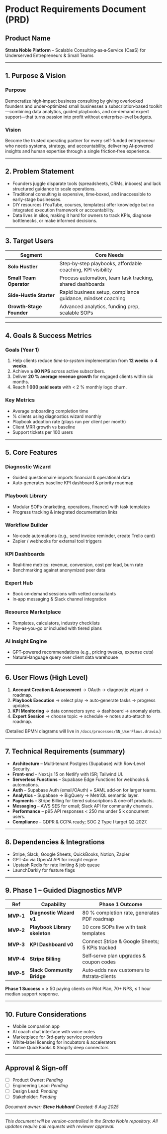 # Product Requirements Document (PRD)

## Product Name

**Strata Noble Platform** – Scalable Consulting‑as‑a‑Service (CaaS) for Underserved Entrepreneurs & Small Teams

---

## 1. Purpose & Vision

### Purpose

Democratize high‑impact business consulting by giving overlooked founders and under‑optimized small businesses a subscription‑based toolkit—combining data analytics, guided playbooks, and on‑demand expert support—that turns passion into profit without enterprise‑level budgets.

### Vision

Become the trusted operating partner for every self‑funded entrepreneur who needs systems, strategy, and accountability, delivering AI‑powered insights and human expertise through a single friction‑free experience.

---

## 2. Problem Statement

* Founders juggle disparate tools (spreadsheets, CRMs, inboxes) and lack structured guidance to scale operations.
* Traditional consulting is expensive, time‑boxed, and inaccessible to early‑stage businesses.
* DIY resources (YouTube, courses, templates) offer knowledge but no integrated execution framework or accountability.
* Data lives in silos, making it hard for owners to track KPIs, diagnose bottlenecks, or make informed decisions.

---

## 3. Target Users

| Segment                  | Core Needs                                                  |
| ------------------------ | ----------------------------------------------------------- |
| **Solo Hustler**         | Step‑by‑step playbooks, affordable coaching, KPI visibility |
| **Small Team Operator**  | Process automation, team task tracking, shared dashboards   |
| **Side‑Hustle Starter**  | Rapid business setup, compliance guidance, mindset coaching |
| **Growth‑Stage Founder** | Advanced analytics, funding prep, scalable SOPs             |

---

## 4. Goals & Success Metrics

### Goals (Year 1)

1. Help clients reduce *time‑to‑system* implementation from **12 weeks → 4 weeks**.
2. Achieve **≥ 80 NPS** across active subscribers.
3. Deliver **20 % average revenue growth** for engaged clients within six months.
4. Reach **1 000 paid seats** with < 2 % monthly logo churn.

### Key Metrics

* Average onboarding completion time
* % clients using diagnostics wizard monthly
* Playbook adoption rate (plays run per client per month)
* Client MRR growth vs baseline
* Support tickets per 100 users

---

## 5. Core Features

### Diagnostic Wizard

* Guided questionnaire imports financial & operational data
* Auto‑generates baseline KPI dashboard & priority roadmap

### Playbook Library

* Modular SOPs (marketing, operations, finance) with task templates
* Progress tracking & integrated documentation links

### Workflow Builder

* No‑code automations (e.g., send invoice reminder, create Trello card)
* Zapier / webhooks for external tool triggers

### KPI Dashboards

* Real‑time metrics: revenue, conversion, cost per lead, burn rate
* Benchmarking against anonymized peer data

### Expert Hub

* Book on‑demand sessions with vetted consultants
* In‑app messaging & Slack channel integration

### Resource Marketplace

* Templates, calculators, industry checklists
* Pay‑as‑you‑go or included with tiered plans

### AI Insight Engine

* GPT‑powered recommendations (e.g., pricing tweaks, expense cuts)
* Natural‑language query over client data warehouse

---

## 6. User Flows (High Level)

1. **Account Creation & Assessment** → OAuth → diagnostic wizard → roadmap.
2. **Playbook Execution** → select play → auto‑generate tasks → progress updates.
3. **KPI Monitoring** → data connectors sync → dashboard → anomaly alerts.
4. **Expert Session** → choose topic → schedule → notes auto‑attach to roadmap.

(Detailed BPMN diagrams will live in `/docs/processes/SN_UserFlows.drawio`.)

---

## 7. Technical Requirements (summary)

* **Architecture** – Multi‑tenant Postgres (Supabase) with Row‑Level Security.
* **Front‑end** – Next.js 15 on Netlify with ISR; Tailwind UI.
* **Serverless Functions** – Supabase Edge Functions for webhooks & automations.
* **Auth** – Supabase Auth (email/OAuth) + SAML add‑on for larger teams.
* **Analytics** – Supabase → BigQuery → MetriQL semantic layer.
* **Payments** – Stripe Billing for tiered subscriptions & one‑off products.
* **Messaging** – AWS SES for email; Slack API for community channels.
* **Performance** – p95 API responses < 250 ms under 5 k concurrent users.
* **Compliance** – GDPR & CCPA ready; SOC 2 Type I target Q2‑2027.

---

## 8. Dependencies & Integrations

* Stripe, Slack, Google Sheets, QuickBooks, Notion, Zapier
* GPT‑4o via OpenAI API for insight engine
* Upstash Redis for rate limiting & job queue
* LaunchDarkly for feature flags

---

## 9. Phase 1 – Guided Diagnostics MVP

| Ref       | Capability                    | Phase 1 Outcome                                |
| --------- | ----------------------------- | ---------------------------------------------- |
| **MVP‑1** | **Diagnostic Wizard v1**      | 80 % completion rate, generates PDF roadmap    |
| **MVP‑2** | **Playbook Library skeleton** | 10 core SOPs live with task templates          |
| **MVP‑3** | **KPI Dashboard v0**          | Connect Stripe & Google Sheets; 5 KPIs tracked |
| **MVP‑4** | **Stripe Billing**            | Self‑serve plan upgrades & coupon codes        |
| **MVP‑5** | **Slack Community Bridge**    | Auto‑adds new customers to #strata‑clients     |

**Phase 1 Success** = ≥ 50 paying clients on Pilot Plan, 70+ NPS, ≤ 1 hour median support response.

---

## 10. Future Considerations

* Mobile companion app
* AI coach chat interface with voice notes
* Marketplace for 3rd‑party service providers
* White‑label licensing for incubators & accelerators
* Native QuickBooks & Shopify deep connectors

---

## Approval & Sign‑off

* [ ] Product Owner: *Pending*
* [ ] Engineering Lead: *Pending*
* [ ] Design Lead: *Pending*
* [ ] Stakeholder: *Pending*

*Document owner: **Steve Hubbard**
Created: 6 Aug 2025*

---

*This document will be version‑controlled in the Strata Noble repository. All updates require pull requests with reviewer approval.*